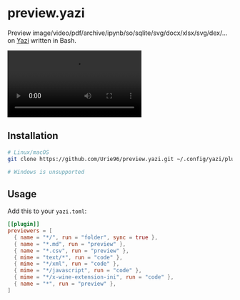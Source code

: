 # preview.yazi

Preview image/video/pdf/archive/ipynb/so/sqlite/svg/docx/xlsx/svg/dex/... on [Yazi](https://github.com/sxyazi/yazi) written in Bash.

<video src="https://github.com/Urie96/preview.yazi/assets/43716456/ab45afad-2068-4e61-8599-65f9d99fe73f"></video>

## Installation

```sh
# Linux/macOS
git clone https://github.com/Urie96/preview.yazi.git ~/.config/yazi/plugins/preview.yazi

# Windows is unsupported
```

## Usage

Add this to your `yazi.toml`:

```toml
[[plugin]]
previewers = [
  { name = "*/", run = "folder", sync = true },
  { name = "*.md", run = "preview" },
  { name = "*.csv", run = "preview" },
  { mime = "text/*", run = "code" },
  { mime = "*/xml", run = "code" },
  { mime = "*/javascript", run = "code" },
  { mime = "*/x-wine-extension-ini", run = "code" },
  { name = "*", run = "preview" },
]
```
